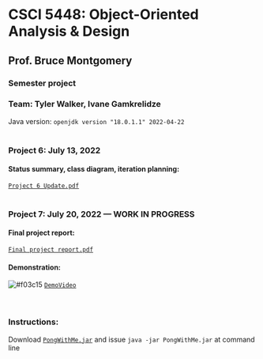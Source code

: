 # CSCI 5448: Object-Oriented Analysis & Design
## Prof. Bruce Montgomery
### Semester project
### Team: Tyler Walker, Ivane Gamkrelidze<br/>

Java version: ```openjdk version "18.0.1.1" 2022-04-22```<br/><br/>

### Project 6: July 13, 2022
#### Status summary, class diagram, iteration planning:
[`Project 6 Update.pdf`](Project%206%20Update.pdf)<br/><br/>

### Project 7: July 20, 2022 — WORK IN PROGRESS
#### Final project report:
[`Final project report.pdf`](Final%20project%20report.pdf)<br/>

#### Demonstration:
![#f03c15](https://via.placeholder.com/15/f03c15/f03c15.png) [`DemoVideo`](DemoVideo)<br/><br/><br/>

### Instructions:
Download [`PongWithMe.jar`](https://www.dropbox.com/s/9fcppsd519g6odc/PongWithMe.jar) and issue `java -jar PongWithMe.jar` at command line
